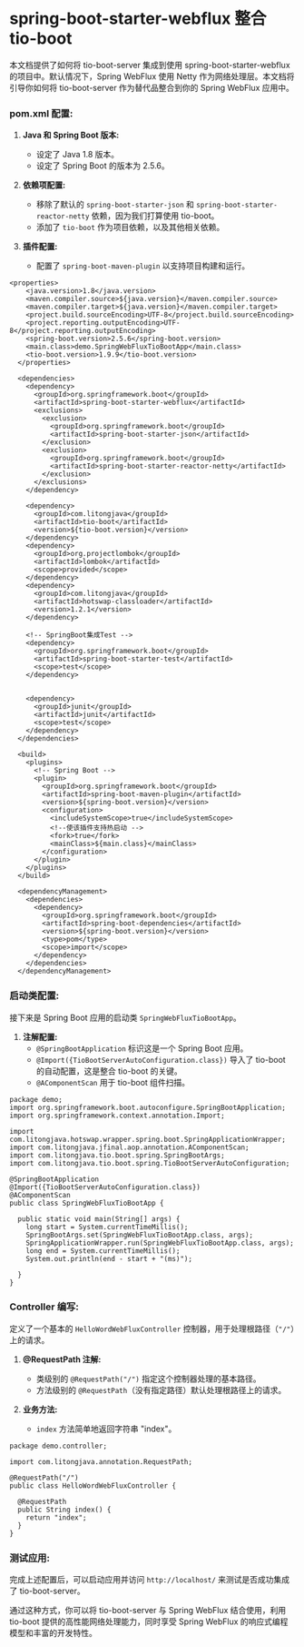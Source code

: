 # spring-boot-starter-webflux 整合 tio-boot

本文档提供了如何将 tio-boot-server 集成到使用 spring-boot-starter-webflux 的项目中。默认情况下，Spring WebFlux 使用 Netty 作为网络处理层。本文档将引导你如何将 tio-boot-server 作为替代品整合到你的 Spring WebFlux 应用中。

### pom.xml 配置:

1. **Java 和 Spring Boot 版本:**
   - 设定了 Java 1.8 版本。
   - 设定了 Spring Boot 的版本为 2.5.6。
2. **依赖项配置:**

   - 移除了默认的 `spring-boot-starter-json` 和 `spring-boot-starter-reactor-netty` 依赖，因为我们打算使用 tio-boot。
   - 添加了 `tio-boot` 作为项目依赖，以及其他相关依赖。

3. **插件配置:**
   - 配置了 `spring-boot-maven-plugin` 以支持项目构建和运行。

```
<properties>
    <java.version>1.8</java.version>
    <maven.compiler.source>${java.version}</maven.compiler.source>
    <maven.compiler.target>${java.version}</maven.compiler.target>
    <project.build.sourceEncoding>UTF-8</project.build.sourceEncoding>
    <project.reporting.outputEncoding>UTF-8</project.reporting.outputEncoding>
    <spring-boot.version>2.5.6</spring-boot.version>
    <main.class>demo.SpringWebFluxTioBootApp</main.class>
    <tio-boot.version>1.9.9</tio-boot.version>
  </properties>

  <dependencies>
    <dependency>
      <groupId>org.springframework.boot</groupId>
      <artifactId>spring-boot-starter-webflux</artifactId>
      <exclusions>
        <exclusion>
          <groupId>org.springframework.boot</groupId>
          <artifactId>spring-boot-starter-json</artifactId>
        </exclusion>
        <exclusion>
          <groupId>org.springframework.boot</groupId>
          <artifactId>spring-boot-starter-reactor-netty</artifactId>
        </exclusion>
      </exclusions>
    </dependency>

    <dependency>
      <groupId>com.litongjava</groupId>
      <artifactId>tio-boot</artifactId>
      <version>${tio-boot.version}</version>
    </dependency>
    <dependency>
      <groupId>org.projectlombok</groupId>
      <artifactId>lombok</artifactId>
      <scope>provided</scope>
    </dependency>
    <dependency>
      <groupId>com.litongjava</groupId>
      <artifactId>hotswap-classloader</artifactId>
      <version>1.2.1</version>
    </dependency>

    <!-- SpringBoot集成Test -->
    <dependency>
      <groupId>org.springframework.boot</groupId>
      <artifactId>spring-boot-starter-test</artifactId>
      <scope>test</scope>
    </dependency>


    <dependency>
      <groupId>junit</groupId>
      <artifactId>junit</artifactId>
      <scope>test</scope>
    </dependency>
  </dependencies>

  <build>
    <plugins>
      <!-- Spring Boot -->
      <plugin>
        <groupId>org.springframework.boot</groupId>
        <artifactId>spring-boot-maven-plugin</artifactId>
        <version>${spring-boot.version}</version>
        <configuration>
          <includeSystemScope>true</includeSystemScope>
          <!--使该插件支持热启动 -->
          <fork>true</fork>
          <mainClass>${main.class}</mainClass>
        </configuration>
      </plugin>
    </plugins>
  </build>

  <dependencyManagement>
    <dependencies>
      <dependency>
        <groupId>org.springframework.boot</groupId>
        <artifactId>spring-boot-dependencies</artifactId>
        <version>${spring-boot.version}</version>
        <type>pom</type>
        <scope>import</scope>
      </dependency>
    </dependencies>
  </dependencyManagement>
```

### 启动类配置:

接下来是 Spring Boot 应用的启动类 `SpringWebFluxTioBootApp`。

1. **注解配置:**
   - `@SpringBootApplication` 标识这是一个 Spring Boot 应用。
   - `@Import({TioBootServerAutoConfiguration.class})` 导入了 tio-boot 的自动配置，这是整合 tio-boot 的关键。
   - `@AComponentScan` 用于 tio-boot 组件扫描。

```
package demo;
import org.springframework.boot.autoconfigure.SpringBootApplication;
import org.springframework.context.annotation.Import;

import com.litongjava.hotswap.wrapper.spring.boot.SpringApplicationWrapper;
import com.litongjava.jfinal.aop.annotation.AComponentScan;
import com.litongjava.tio.boot.spring.SpringBootArgs;
import com.litongjava.tio.boot.spring.TioBootServerAutoConfiguration;

@SpringBootApplication
@Import({TioBootServerAutoConfiguration.class})
@AComponentScan
public class SpringWebFluxTioBootApp {

  public static void main(String[] args) {
    long start = System.currentTimeMillis();
    SpringBootArgs.set(SpringWebFluxTioBootApp.class, args);
    SpringApplicationWrapper.run(SpringWebFluxTioBootApp.class, args);
    long end = System.currentTimeMillis();
    System.out.println(end - start + "(ms)");

  }
}
```

### Controller 编写:

定义了一个基本的 `HelloWordWebFluxController` 控制器，用于处理根路径（`"/"`）上的请求。

1. **@RequestPath 注解:**

   - 类级别的 `@RequestPath("/")` 指定这个控制器处理的基本路径。
   - 方法级别的 `@RequestPath`（没有指定路径）默认处理根路径上的请求。

2. **业务方法:**
   - `index` 方法简单地返回字符串 "index"。

```
package demo.controller;

import com.litongjava.annotation.RequestPath;

@RequestPath("/")
public class HelloWordWebFluxController {

  @RequestPath
  public String index() {
    return "index";
  }
}
```

### 测试应用:

完成上述配置后，可以启动应用并访问 `http://localhost/` 来测试是否成功集成了 tio-boot-server。

通过这种方式，你可以将 tio-boot-server 与 Spring WebFlux 结合使用，利用 tio-boot 提供的高性能网络处理能力，同时享受 Spring WebFlux 的响应式编程模型和丰富的开发特性。
